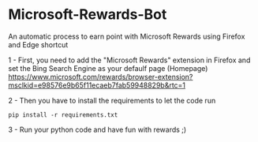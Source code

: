 # Microsoft-Rewards-Bot
An automatic process to earn point with Microsoft Rewards using Firefox and Edge shortcut

1 - First, you need to add the "Microsoft Rewards" extension in Firefox and set the Bing Search Engine as your defaulf page (Homepage)
    https://www.microsoft.com/rewards/browser-extension?msclkid=e98576e9b65f11ecaeb7fab59948829b&rtc=1

2 - Then you have to install the requirements to let the code run

    pip install -r requirements.txt

3 - Run your python code and have fun with rewards ;)
